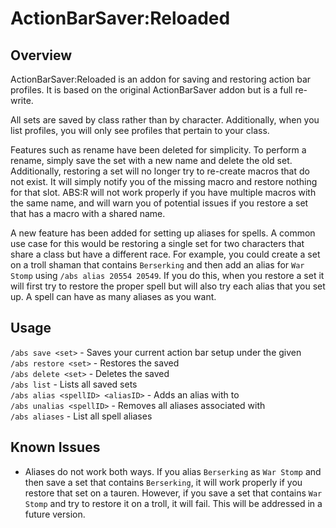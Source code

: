 # ActionBarSaver:Reloaded

## Overview

ActionBarSaver:Reloaded is an addon for saving and restoring action bar profiles. It is based on the original ActionBarSaver addon but is a full re-write.

All sets are saved by class rather than by character. Additionally, when you list profiles, you will only see profiles that pertain to your class.

Features such as rename have been deleted for simplicity. To perform a rename, simply save the set with a new name and delete the old set. Additionally, restoring a set will no longer try to re-create macros that do not exist. It will simply notify you of the missing macro and restore nothing for that slot. ABS:R will not work properly if you have multiple macros with the same name, and will warn you of potential issues if you restore a set that has a macro with a shared name.

A new feature has been added for setting up aliases for spells. A common use case for this would be restoring a single set for two characters that share a class but have a different race. For example, you could create a set on a troll shaman that contains `Berserking` and then add an alias for `War Stomp` using `/abs alias 20554 20549`. If you do this, when you restore a set it will first try to restore the proper spell but will also try each alias that you set up. A spell can have as many aliases as you want.

## Usage

`/abs save <set>` - Saves your current action bar setup under the given <set>\
`/abs restore <set>` - Restores the saved <set>\
`/abs delete <set>` - Deletes the saved <set>\
`/abs list` - Lists all saved sets\
`/abs alias <spellID> <aliasID>` - Adds an alias with <aliasID> to <spellID>\
`/abs unalias <spellID>` - Removes all aliases associated with <spellID>\
`/abs aliases` - List all spell aliases

## Known Issues

* Aliases do not work both ways. If you alias `Berserking` as `War Stomp` and then save a set that contains `Berserking`, it will work properly if you restore that set on a tauren. However, if you save a set that contains `War Stomp` and try to restore it on a troll, it will fail. This will be addressed in a future version.